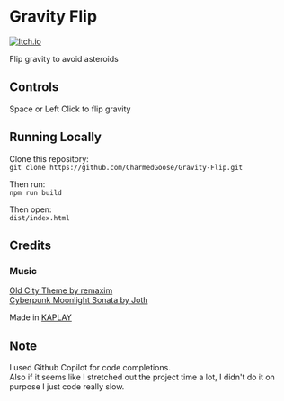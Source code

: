 # Gravity Flip

[![Itch.io](https://img.shields.io/badge/Itch-%23FF0B34.svg?style=for-the-badge&logo=Itch.io&logoColor=white)](https://charmedgoose.itch.io/gravity-flip)

Flip gravity to avoid asteroids

## Controls

Space or Left Click to flip gravity

## Running Locally

Clone this repository:  
`git clone https://github.com/CharmedGoose/Gravity-Flip.git`

Then run:  
`npm run build`

Then open:  
`dist/index.html`

## Credits

### Music

[Old City Theme by remaxim](https://opengameart.org/content/old-city-theme)  
[Cyberpunk Moonlight Sonata by Joth](https://opengameart.org/content/cyberpunk-moonlight-sonata)

Made in [KAPLAY](https://github.com/kaplayjs/kaplay)

## Note

I used Github Copilot for code completions.  
Also if it seems like I stretched out the project time a lot, I didn't do it on purpose I just code really slow.
